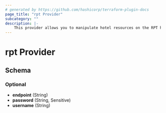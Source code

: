 ```yaml
---
# generated by https://github.com/hashicorp/terraform-plugin-docs
page_title: "rpt Provider"
subcategory: ""
description: |-
    This provider allows you to manipulate hotel resources on the RPT hotel demo application. In order to use this, you must set the endpoint variable in the provider configuration. More information is available in the project repos README.
---
```


# rpt Provider





<!-- schema generated by tfplugindocs -->
## Schema

### Optional

- **endpoint** (String)
- **password** (String, Sensitive)
- **username** (String)
